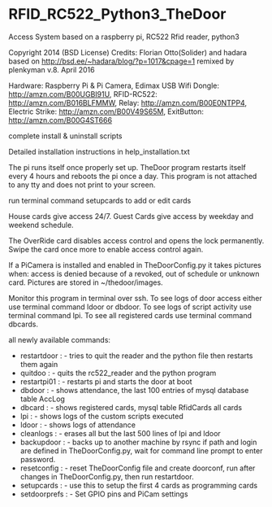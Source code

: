 # RFID_RC522_Python3_TheDoor
Access System based on a raspberry pi, RC522 Rfid reader, python3

Copyright 2014 (BSD License) Credits:  Florian Otto(Solider) and hadara
based on http://bsd.ee/~hadara/blog/?p=1017&cpage=1
remixed by plenkyman	v.8. April 2016

Hardware:
Raspberry Pi & Pi Camera,
Edimax USB Wifi Dongle: http://amzn.com/B00UGBI91U,
RFID-RC522: http://amzn.com/B016BLFMMW,
Relay: http://amzn.com/B00E0NTPP4,
Electric Strike: http://amzn.com/B00V49S65M,
ExitButton:  http://amzn.com/B00G4ST666

complete install & uninstall scripts

Detailed installation instructions in help_installation.txt

The pi runs itself once properly set up.
TheDoor program restarts itself every 4 hours and reboots the pi once a day.
This program is not attached to any tty and does not print to your screen.

run terminal command setupcards to add or edit cards

House cards give access 24/7.
Guest Cards give access by weekday and weekend schedule.

The OverRide card disables access control and opens the lock permanently.
Swipe the card once more to enable access control again.

If a PiCamera is installed and enabled in TheDoorConfig.py it takes pictures
when:
access is denied because of a revoked, out of schedule or unknown card.
Pictures are stored in ~/thedoor/images.

Monitor this program in terminal over ssh.
To see logs of door access either use terminal command ldoor or dbdoor.
To see logs of script activity use terminal command lpi.
To see all registered cards use terminal command dbcards.

all newly available commands:

- restartdoor	 : - tries to quit the reader and the python file then restarts
									 them again
- quitdoo	 		 : - quits the rc522_reader and the python program
- restartpi01	 : - restarts pi and starts the door at boot
- dbdoor	 		 : - shows attendance, the last 100 entries of mysql database
							 table AccLog
- dbcard	 		 : - shows registered cards, mysql table RfidCards all cards
- lpi		 			 : - shows logs of the custom scripts executed   
- ldoor				 : - shows logs of attendance
- cleanlogs		 : - erases all but the last 500 lines of lpi and ldoor
- backupdoor	 : - backs up to another machine by rsync if path and login are
									 defined in TheDoorConfig.py, wait for command line prompt
									 to enter password.
- resetconfig	 : - reset TheDoorConfig file and create doorconf, run after
									 changes in TheDoorConfig.py, then run restartdoor.
- setupcards	 : - use this to setup the first 4 cards as programming cards
- setdoorprefs : - Set GPIO pins and PiCam settings

